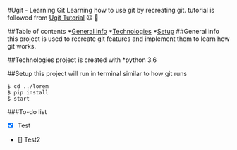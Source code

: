 #Ugit - Learning Git
Learning how to use git by recreating git. 
tutorial is followed from [Ugit Tutorial](https://www.leshenko.net/p/ugit/)
:smiley: 💨


##Table of contents
*[General info](#General-info)
*[Technologies](#Technologies)
*[Setup](#Setup)
##General info
this project is used to recreate git features and implement them to learn how git works.

##Technologies
project is created with 
*python 3.6

##Setup
this project will run in terminal similar to how git runs
```
$ cd ../lorem
$ pip install
$ start
```
###To-do list
- [x] Test
- [] Test2